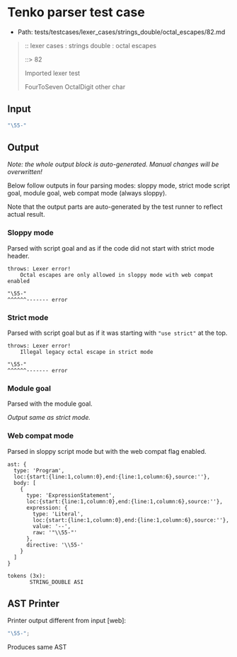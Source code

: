 # Tenko parser test case

- Path: tests/testcases/lexer_cases/strings_double/octal_escapes/82.md

> :: lexer cases : strings double : octal escapes
>
> ::> 82
>
> Imported lexer test
>
> FourToSeven OctalDigit other char

## Input

`````js
"\55-"
`````

## Output

_Note: the whole output block is auto-generated. Manual changes will be overwritten!_

Below follow outputs in four parsing modes: sloppy mode, strict mode script goal, module goal, web compat mode (always sloppy).

Note that the output parts are auto-generated by the test runner to reflect actual result.

### Sloppy mode

Parsed with script goal and as if the code did not start with strict mode header.

`````
throws: Lexer error!
    Octal escapes are only allowed in sloppy mode with web compat enabled

"\55-"
^^^^^^------- error
`````

### Strict mode

Parsed with script goal but as if it was starting with `"use strict"` at the top.

`````
throws: Lexer error!
    Illegal legacy octal escape in strict mode

"\55-"
^^^^^^------- error
`````


### Module goal

Parsed with the module goal.

_Output same as strict mode._

### Web compat mode

Parsed in sloppy script mode but with the web compat flag enabled.

`````
ast: {
  type: 'Program',
  loc:{start:{line:1,column:0},end:{line:1,column:6},source:''},
  body: [
    {
      type: 'ExpressionStatement',
      loc:{start:{line:1,column:0},end:{line:1,column:6},source:''},
      expression: {
        type: 'Literal',
        loc:{start:{line:1,column:0},end:{line:1,column:6},source:''},
        value: '--',
        raw: '"\\55-"'
      },
      directive: '\\55-'
    }
  ]
}

tokens (3x):
       STRING_DOUBLE ASI
`````


## AST Printer

Printer output different from input [web]:

````js
"\55-";
````

Produces same AST
